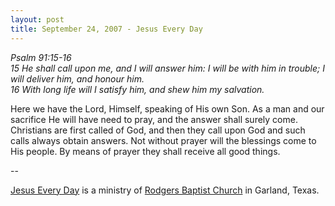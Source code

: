 ```yaml
---
layout: post
title: September 24, 2007 - Jesus Every Day
---
```


_Psalm 91:15-16  
15 He shall call upon me, and I will answer him: I will be with him
in trouble; I will deliver him, and honour him.  
16 With long life will I satisfy him, and shew him my salvation._

Here we have the Lord, Himself, speaking of His own Son. As a man
and our sacrifice He will have need to pray, and the answer shall
surely come. Christians are first called of God, and then they call
upon God and such calls always obtain answers. Not without prayer
will the blessings come to His people. By means of prayer they shall
receive all good things.

 --

<a href=http://jesuseveryday.net>Jesus Every Day</a> is a ministry of <a href=http://rodgersbaptist.net>Rodgers Baptist Church</a> in Garland, Texas.
